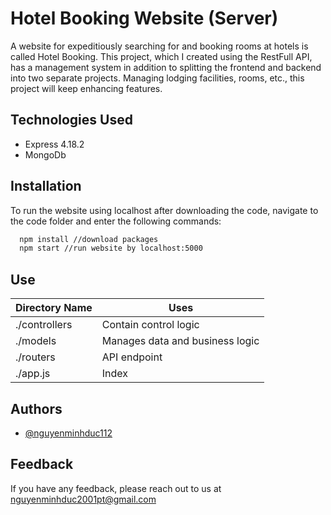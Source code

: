# Hotel Booking Website (Server)
A website for expeditiously searching for and booking rooms at hotels is called Hotel Booking. This project, which I created using the RestFull API, has a management system in addition to splitting the frontend and backend into two separate projects. Managing lodging facilities, rooms, etc., this project will keep enhancing features.

## Technologies Used
- Express 4.18.2
- MongoDb 

## Installation

To run the website using localhost after downloading the code, navigate to the code folder and enter the following commands:

```bash
  npm install //download packages
  npm start //run website by localhost:5000
```
## Use

| Directory Name | Uses |
|--------------|-------|
| ./controllers | Contain control logic |
| ./models | Manages data and business logic |
| ./routers | API endpoint |
| ./app.js | Index |

## Authors

- [@nguyenminhduc112](https://github.com/nguyenminhduc112)

## Feedback

If you have any feedback, please reach out to us at nguyenminhduc2001pt@gmail.com

